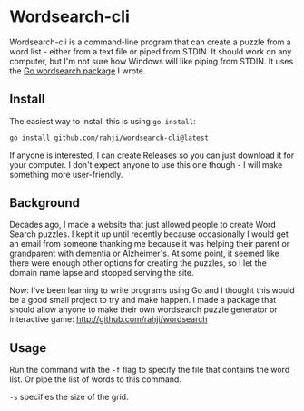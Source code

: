 # Wordsearch-cli

Wordsearch-cli is a command-line program that can create a puzzle from a word list -
either from a text file or piped from STDIN. It should work on any computer, but I'm not sure how Windows will like
piping from STDIN. It uses the [Go wordsearch package](http://github.com/rahji/wordsearch) I wrote.

## Install

The easiest way to install this is using `go install`:

```bash
go install github.com/rahji/wordsearch-cli@latest
```

If anyone is interested, I can create Releases so you can just download it for your computer. I don't expect anyone to
use this one though - I will make something more user-friendly.

## Background

Decades ago, I made a website that just allowed people to create Word Search puzzles. I kept it up until recently
because occasionally I would get an email from someone thanking me because it was helping their parent or grandparent
with dementia or Alzheimer's. At some point, it seemed like there were enough other options for creating the puzzles,
so I let the domain name lapse and stopped serving the site.

Now: I've been learning to write programs using Go and I thought this would be a good small project to try and make
happen. I made a package that should allow anyone to make their own wordsearch puzzle generator or interactive game:
http://github.com/rahji/wordsearch

## Usage

Run the command with the `-f` flag to specify the file that contains the word list. Or pipe the list of words to this
command.

`-s` specifies the size of the grid.
